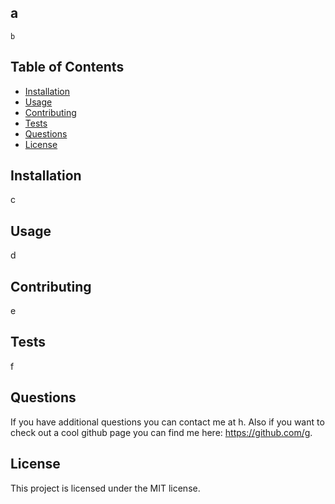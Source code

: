 ## a


    b

## Table of Contents 
- [Installation](#installation)
- [Usage](#usage)
- [Contributing](#contributing)
- [Tests](#tests)
- [Questions](#questions)
- [License](#license)


## Installation

c

## Usage

d

## Contributing

e

## Tests

f

## Questions

If you have additional questions you can contact me at h. Also if you want to check out a cool github page you can find me here: https://github.com/g.

## License

This project is licensed under the MIT license.